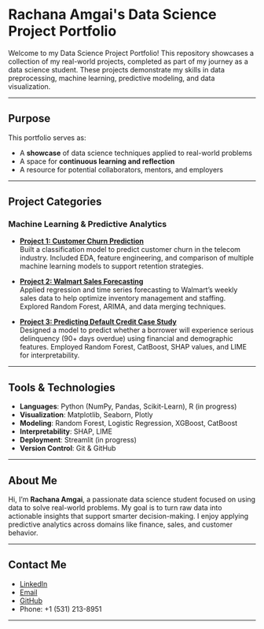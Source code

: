 #  Rachana Amgai's Data Science Project Portfolio

Welcome to my Data Science Project Portfolio! This repository showcases a collection of my real-world projects, completed as part of my journey as a data science student. These projects demonstrate my skills in data preprocessing, machine learning, predictive modeling, and data visualization.

---

## Purpose

This portfolio serves as:
-  A **showcase** of data science techniques applied to real-world problems
-  A space for **continuous learning and reflection**
-  A resource for potential collaborators, mentors, and employers

---

##  Project Categories

### Machine Learning & Predictive Analytics

- **[Project 1: Customer Churn Prediction](https://github.com/RachanaAmgai/Project1-Predicting-Customer-Churn)**  
  Built a classification model to predict customer churn in the telecom industry. Included EDA, feature engineering, and comparison of multiple machine learning models to support retention strategies.

- **[Project 2: Walmart Sales Forecasting](https://github.com/RachanaAmgai/Project2-walmart-sales-prediction)**  
  Applied regression and time series forecasting to Walmart’s weekly sales data to help optimize inventory management and staffing. Explored Random Forest, ARIMA, and data merging techniques.

- **[Project 3: Predicting Default Credit Case Study](https://github.com/RachanaAmgai/Project3-Predicting-Default-Credit-Case-Study)**  
  Designed a model to predict whether a borrower will experience serious delinquency (90+ days overdue) using financial and demographic features. Employed Random Forest, CatBoost, SHAP values, and LIME for interpretability.

---

## Tools & Technologies

- **Languages**: Python (NumPy, Pandas, Scikit-Learn), R (in progress)
- **Visualization**: Matplotlib, Seaborn, Plotly
- **Modeling**: Random Forest, Logistic Regression, XGBoost, CatBoost
- **Interpretability**: SHAP, LIME
- **Deployment**: Streamlit (in progress)
- **Version Control**: Git & GitHub

---

##  About Me

Hi, I’m **Rachana Amgai**, a passionate data science student focused on using data to solve real-world problems. My goal is to turn raw data into actionable insights that support smarter decision-making. I enjoy applying predictive analytics across domains like finance, sales, and customer behavior.

---

##  Contact Me

-  [LinkedIn](https://linkedin.com/in/rachana-amgai-06800a1b3)  
-  [Email](mailto:rachanaamgai@gmail.com)  
-  [GitHub](https://github.com/RachanaAmgai)  
-  Phone: +1 (531) 213-8951  

---
